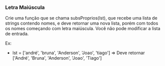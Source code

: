 ### Letra Maiúscula ###

Crie uma função que se chama subsProprios(lst), que recebe uma lista de strings contendo nomes, e deve retornar uma nova lista, porém com todos os nomes começando com letra maiúscula. Você não pode modificar a lista de entrada.

Ex:

* lst = ['andré', 'bruna', 'Anderson', 'Joao', 'tiago'] =\> Deve retornar ['André', 'Bruna', 'Anderson', 'Joao', 'Tiago']